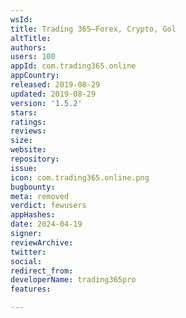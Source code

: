 ```yaml
---
wsId: 
title: Trading 365—Forex, Crypto, Gol
altTitle: 
authors: 
users: 100
appId: com.trading365.online
appCountry: 
released: 2019-08-29
updated: 2019-08-29
version: '1.5.2'
stars: 
ratings: 
reviews: 
size: 
website: 
repository: 
issue: 
icon: com.trading365.online.png
bugbounty: 
meta: removed
verdict: fewusers
appHashes: 
date: 2024-04-19
signer: 
reviewArchive: 
twitter: 
social: 
redirect_from: 
developerName: trading365pro
features: 

---
```


